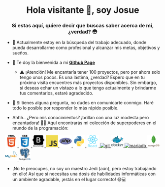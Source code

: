 <h1 align="center">Hola visitante 👋, soy Josue</h1>
<h3 align="center">Si estas aquí, quiere decir que buscas saber acerca de mí, ¿verdad? 😳</h3>

- 📖 Actualmente estoy en la búsqueda del trabajo adecuado, donde pueda desarrollarme como profesional y alcanzar mis metas, objetivos y sueños.

- 📣 Te doy la bienvenida a mi **[Github Page](https://nvipi.github.io/)** 
  -  ⚠️ ¡Atención! Me encantaría tener 100 proyectos, pero por ahora solo tengo unos pocos. Es una lástima, ¿verdad? Espero que en tu próxima visita encuentres más proyectos disponibles. Sin embargo, si deseas echar un vistazo a lo que tengo actualmente y brindarme tus comentarios, estaré agradecido.

- 💬 Si tienes alguna pregunta, no dudes en comunicarte conmigo. Haré todo lo posible por responder lo más rápido posible.

- Ahhh.. ¿Pero mis conocimientos? ¡brillan con una luz modesta pero encantadora! 🌟✨ Aquí encontrarás mi colección de superpoderes en el mundo de la programación:

<p align="left"> 
    <a href="https://www.w3.org/html/" target="_blank" rel="noreferrer">
        <img src="https://raw.githubusercontent.com/devicons/devicon/master/icons/html5/html5-original-wordmark.svg" alt="html5" width="40" height="40"/>
    </a> 
    <a href="https://www.w3schools.com/css/" target="_blank" rel="noreferrer">
        <img src="https://raw.githubusercontent.com/devicons/devicon/master/icons/css3/css3-original-wordmark.svg" alt="css3" width="40" height="40"/>
    </a> 
    <a href="https://getbootstrap.com" target="_blank" rel="noreferrer">
        <img src="https://raw.githubusercontent.com/devicons/devicon/master/icons/bootstrap/bootstrap-plain-wordmark.svg" alt="bootstrap" width="40" height="40"/>
    </a> 
    <a href="https://developer.mozilla.org/en-US/docs/Web/JavaScript" target="_blank" rel="noreferrer">
        <img src="https://raw.githubusercontent.com/devicons/devicon/master/icons/javascript/javascript-original.svg" alt="javascript" width="40" height="40"/>
    </a> 
    <a href="https://www.php.net" target="_blank" rel="noreferrer">
        <img src="https://raw.githubusercontent.com/devicons/devicon/master/icons/php/php-original.svg" alt="php" width="40" height="40"/>
    </a> 
    <a href="https://www.python.org" target="_blank" rel="noreferrer">
        <img src="https://raw.githubusercontent.com/devicons/devicon/master/icons/python/python-original.svg" alt="python" width="40" height="40"/>
    </a> 
    <a href="https://reactjs.org/" target="_blank" rel="noreferrer">
        <img src="https://raw.githubusercontent.com/devicons/devicon/master/icons/react/react-original-wordmark.svg" alt="react" width="40" height="40"/>
    </a>
    <a href="https://git-scm.com/" target="_blank" rel="noreferrer">
        <img src="https://www.vectorlogo.zone/logos/git-scm/git-scm-icon.svg" alt="git" width="40" height="40"/>
    </a> 
    <a href="https://www.docker.com/" target="_blank" rel="noreferrer">
        <img src="https://raw.githubusercontent.com/devicons/devicon/master/icons/docker/docker-original-wordmark.svg" alt="docker" width="40" height="40"/>
    </a>
    <a href="https://mariadb.org/" target="_blank" rel="noreferrer">
        <img src="https://www.vectorlogo.zone/logos/mariadb/mariadb-icon.svg" alt="mariadb" width="40" height="40"/>
    </a> 
    <a href="https://www.mongodb.com/" target="_blank" rel="noreferrer">
        <img src="https://raw.githubusercontent.com/devicons/devicon/master/icons/mongodb/mongodb-original-wordmark.svg" alt="mongodb" width="40" height="40"/>
    </a> 
    <a href="https://www.mysql.com/" target="_blank" rel="noreferrer">
        <img src="https://raw.githubusercontent.com/devicons/devicon/master/icons/mysql/mysql-original-wordmark.svg" alt="mysql" width="40" height="40"/>
    </a> 
    <a href="https://www.postgresql.org" target="_blank" rel="noreferrer">
        <img src="https://raw.githubusercontent.com/devicons/devicon/master/icons/postgresql/postgresql-original-wordmark.svg" alt="postgresql" width="40" height="40"/>
    </a> 
</p>

- ¡No te preocupes, no soy un maestro Jedi (aún), pero estoy trabajando en ello! Así que si necesitas una dosis de habilidades informáticas con un ambiente agradable, ¡estás en el lugar correcto! 😄💻
